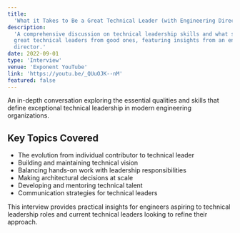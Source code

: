```yaml
---
title:
  'What it Takes to Be a Great Technical Leader (with Engineering Director)'
description:
  'A comprehensive discussion on technical leadership skills and what separates
  great technical leaders from good ones, featuring insights from an engineering
  director.'
date: 2022-09-01
type: 'Interview'
venue: 'Exponent YouTube'
link: 'https://youtu.be/_QUuOJK--nM'
featured: false
---
```


An in-depth conversation exploring the essential qualities and skills that
define exceptional technical leadership in modern engineering organizations.

## Key Topics Covered

- The evolution from individual contributor to technical leader
- Building and maintaining technical vision
- Balancing hands-on work with leadership responsibilities
- Making architectural decisions at scale
- Developing and mentoring technical talent
- Communication strategies for technical leaders

This interview provides practical insights for engineers aspiring to technical
leadership roles and current technical leaders looking to refine their approach.

